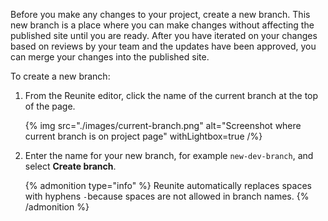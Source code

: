 Before you make any changes to your project, create a new branch.
This new branch is a place where you can make changes without affecting the published site until you are ready.
After you have iterated on your changes based on reviews by your team and the updates have been approved, you can merge your changes into the published site.

To create a new branch:

1. From the Reunite editor, click the name of the current branch at the top of the page.

   {% img
    src="./images/current-branch.png"
    alt="Screenshot where current branch is on project page"
    withLightbox=true
   /%}

2. Enter the name for your new branch, for example `new-dev-branch`, and select **Create branch**.

    {% admonition type="info" %}
    Reunite automatically replaces spaces with hyphens <kbd>`-`</kbd>because spaces are not allowed in branch names.
    {% /admonition %}
